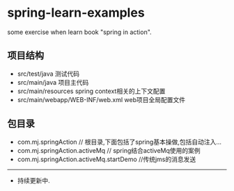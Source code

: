# spring-learn-examples
some exercise when learn book "spring in action".

## 项目结构
- src/test/java  测试代码
- src/main/java  项目主代码
- src/main/resources spring context相关的上下文配置
- src/main/webapp/WEB-INF/web.xml web项目全局配置文件

## 包目录
- com.mj.springAction             // 根目录,下面包括了spring基本操做,包括自动注入...
- com.mj.springAction.activeMq          // spring结合activeMq使用的案例
- com.mj.springAction.activeMq.startDemo   //传统jms的消息发送
------------------------------------------------
+ 持续更新中.

     
